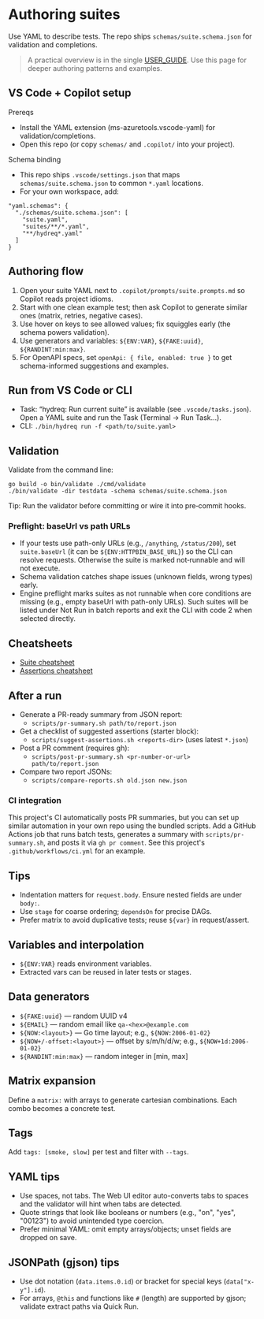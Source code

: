 # Authoring suites

Use YAML to describe tests. The repo ships `schemas/suite.schema.json` for validation and completions.

> A practical overview is in the single [USER_GUIDE](./USER_GUIDE.md). Use this page for deeper authoring patterns and examples.
## VS Code + Copilot setup

Prereqs
- Install the YAML extension (ms-azuretools.vscode-yaml) for validation/completions.
- Open this repo (or copy `schemas/` and `.copilot/` into your project).

Schema binding
- This repo ships `.vscode/settings.json` that maps `schemas/suite.schema.json` to common `*.yaml` locations.
- For your own workspace, add:

```jsonc
"yaml.schemas": {
  "./schemas/suite.schema.json": [
    "suite.yaml",
    "suites/**/*.yaml",
    "**/hydreq*.yaml"
  ]
}
```

## Authoring flow
1. Open your suite YAML next to `.copilot/prompts/suite.prompts.md` so Copilot reads project idioms.
2. Start with one clean example test; then ask Copilot to generate similar ones (matrix, retries, negative cases).
3. Use hover on keys to see allowed values; fix squiggles early (the schema powers validation).
4. Use generators and variables: `${ENV:VAR}`, `${FAKE:uuid}`, `${RANDINT:min:max}`.
5. For OpenAPI specs, set `openApi: { file, enabled: true }` to get schema-informed suggestions and examples.

## Run from VS Code or CLI
- Task: “hydreq: Run current suite” is available (see `.vscode/tasks.json`). Open a YAML suite and run the Task (Terminal → Run Task...).
- CLI: `./bin/hydreq run -f <path/to/suite.yaml>`

## Validation
Validate from the command line:

```
go build -o bin/validate ./cmd/validate
./bin/validate -dir testdata -schema schemas/suite.schema.json
```

Tip: Run the validator before committing or wire it into pre‑commit hooks.

### Preflight: baseUrl vs path URLs
- If your tests use path-only URLs (e.g., `/anything`, `/status/200`), set `suite.baseUrl` (it can be `${ENV:HTTPBIN_BASE_URL}`) so the CLI can resolve requests. Otherwise the suite is marked not‑runnable and will not execute.
- Schema validation catches shape issues (unknown fields, wrong types) early.
- Engine preflight marks suites as not runnable when core conditions are missing (e.g., empty baseUrl with path-only URLs). Such suites will be listed under Not Run in batch reports and exit the CLI with code 2 when selected directly.

## Cheatsheets
- [Suite cheatsheet](../docs/cheatsheets/suite.cheatsheet.md)
- [Assertions cheatsheet](../docs/cheatsheets/assertions.cheatsheet.md)

## After a run
- Generate a PR-ready summary from JSON report:
  - `scripts/pr-summary.sh path/to/report.json`
- Get a checklist of suggested assertions (starter block):
  - `scripts/suggest-assertions.sh <reports-dir>` (uses latest `*.json`)
- Post a PR comment (requires gh):
  - `scripts/post-pr-summary.sh <pr-number-or-url> path/to/report.json`
- Compare two report JSONs:
  - `scripts/compare-reports.sh old.json new.json`

### CI integration
This project's CI automatically posts PR summaries, but you can set up similar automation in your own repo using the bundled scripts. Add a GitHub Actions job that runs batch tests, generates a summary with `scripts/pr-summary.sh`, and posts it via `gh pr comment`. See this project's `.github/workflows/ci.yml` for an example.

## Tips
- Indentation matters for `request.body`. Ensure nested fields are under `body:`.
- Use `stage` for coarse ordering; `dependsOn` for precise DAGs.
- Prefer matrix to avoid duplicative tests; reuse `${var}` in request/assert.

## Variables and interpolation
- `${ENV:VAR}` reads environment variables.
- Extracted vars can be reused in later tests or stages.

## Data generators
- `${FAKE:uuid}` — random UUID v4
- `${EMAIL}` — random email like `qa-<hex>@example.com`
- `${NOW:<layout>}` — Go time layout; e.g., `${NOW:2006-01-02}`
- `${NOW+/-offset:<layout>}` — offset by s/m/h/d/w; e.g., `${NOW+1d:2006-01-02}`
- `${RANDINT:min:max}` — random integer in [min, max]

## Matrix expansion
Define a `matrix:` with arrays to generate cartesian combinations. Each combo becomes a concrete test.

## Tags
Add `tags: [smoke, slow]` per test and filter with `--tags`.

## YAML tips
- Use spaces, not tabs. The Web UI editor auto-converts tabs to spaces and the validator will hint when tabs are detected.
- Quote strings that look like booleans or numbers (e.g., "on", "yes", "00123") to avoid unintended type coercion.
- Prefer minimal YAML: omit empty arrays/objects; unset fields are dropped on save.

## JSONPath (gjson) tips
- Use dot notation (`data.items.0.id`) or bracket for special keys (`data["x-y"].id`).
- For arrays, `@this` and functions like `#` (length) are supported by gjson; validate extract paths via Quick Run.
